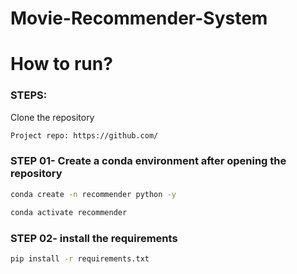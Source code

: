 # Movie-Recommender-System

# How to run?
### STEPS: 

Clone the repository

```bash
Project repo: https://github.com/
```

### STEP 01- Create a conda environment after opening the repository

```bash
conda create -n recommender python -y
```

```bash
conda activate recommender
```

### STEP 02- install the requirements
```bash
pip install -r requirements.txt
```
